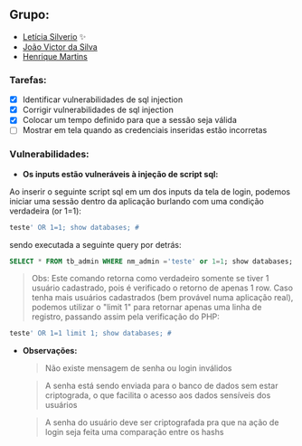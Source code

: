 ## Grupo:

- [Letícia Silverio](https://github.com/devLeSilverio) ✨
- [João Victor da Silva](https://github.com/joaovds)
- [Henrique Martins](https://github.com/hmartiins)

### Tarefas:

- [x] Identificar vulnerabilidades de sql injection
- [x] Corrigir vulnerabilidades de sql injection
- [x] Colocar um tempo definido para que a sessão seja válida
- [ ] Mostrar em tela quando as credenciais inseridas estão incorretas

### Vulnerabilidades:

- **Os inputs estão vulneráveis à injeção de script sql:**

Ao inserir o seguinte script sql em um dos inputs da tela de login, podemos iniciar uma sessão dentro da aplicação burlando com uma condição verdadeira (or 1=1):

```sql
teste' OR 1=1; show databases; #
```

sendo executada a seguinte query por detrás:

```sql
SELECT * FROM tb_admin WHERE nm_admin ='teste' or 1=1; show databases; #' AND ds_senha = ''
```

> Obs: Este comando retorna como verdadeiro somente se tiver 1 usuário cadastrado, pois é verificado o retorno de apenas 1 row. Caso tenha mais usuários cadastrados (bem provável numa aplicação real), podemos utilizar o "limit 1" para retornar apenas uma linha de registro, passando assim pela verificação do PHP:

```sql
teste' OR 1=1 limit 1; show databases; #
```

- **Observações:**
  > Não existe mensagem de senha ou login inválidos

  > A senha está sendo enviada para o banco de dados sem estar criptograda, o que facilita o acesso aos dados sensíveis dos usuários

  > A senha do usuário deve ser criptografada pra que na ação de login seja feita uma comparação entre os hashs
